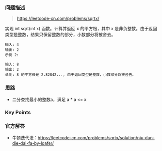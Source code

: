 ### 问题描述

> https://leetcode-cn.com/problems/sqrtx/

实现 int sqrt(int x) 函数。计算并返回 x 的平方根，其中 x 是非负整数。由于返回类型是整数，结果只保留整数的部分，小数部分将被舍去。

```
输入: 4
输出: 2
示例 2:

输入: 8
输出: 2
说明: 8 的平方根是 2.82842..., 由于返回类型是整数，小数部分将被舍去。
```

### 思路

* 二分查找最小的整数a，满足 a * a <= x

### Key Points

### 官方解答

* 牛顿迭代法：https://leetcode-cn.com/problems/sqrtx/solution/niu-dun-die-dai-fa-by-loafer/